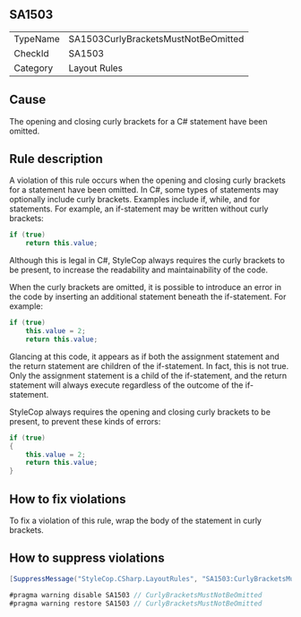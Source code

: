 ﻿## SA1503

<table>
<tr>
  <td>TypeName</td>
  <td>SA1503CurlyBracketsMustNotBeOmitted</td>
</tr>
<tr>
  <td>CheckId</td>
  <td>SA1503</td>
</tr>
<tr>
  <td>Category</td>
  <td>Layout Rules</td>
</tr>
</table>

## Cause

The opening and closing curly brackets for a C# statement have been omitted.

## Rule description

A violation of this rule occurs when the opening and closing curly brackets for a statement have been omitted. In C#, some types of statements may optionally include curly brackets. Examples include if, while, and for statements. For example, an if-statement may be written without curly brackets:

```csharp
if (true) 
    return this.value;
```

Although this is legal in C#, StyleCop always requires the curly brackets to be present, to increase the readability and maintainability of the code.

When the curly brackets are omitted, it is possible to introduce an error in the code by inserting an additional statement beneath the if-statement. For example:

```csharp
if (true) 
    this.value = 2;       
    return this.value;
```

Glancing at this code, it appears as if both the assignment statement and the return statement are children of the if-statement. In fact, this is not true. Only the assignment statement is a child of the if-statement, and the return statement will always execute regardless of the outcome of the if-statement.

StyleCop always requires the opening and closing curly brackets to be present, to prevent these kinds of errors:

```csharp
if (true) 
{
    this.value = 2;
    return this.value;
}
```

## How to fix violations

To fix a violation of this rule, wrap the body of the statement in curly brackets.

## How to suppress violations

```csharp
[SuppressMessage("StyleCop.CSharp.LayoutRules", "SA1503:CurlyBracketsMustNotBeOmitted", Justification = "Reviewed.")]
```

```csharp
#pragma warning disable SA1503 // CurlyBracketsMustNotBeOmitted
#pragma warning restore SA1503 // CurlyBracketsMustNotBeOmitted
```
